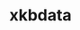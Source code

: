 ---
title: "xkbdata"
layout: cache
category: package
meta: {"versions": ["1.0.1"], "compilers": ["gcc@8.3.1", "gcc@7.5.0", "gcc@9.3.0", "gcc@7.3.1"]}
spec_files: 
 - "xkbdata@1.0.1%gcc@9.3.0 arch=linux-ubuntu20.04-x86_64": spec-0.json
 - "xkbdata@1.0.1%gcc@8.3.1 arch=linux-rhel8-ppc64le": spec-1.json
 - "xkbdata@1.0.1%gcc@7.5.0 arch=linux-ubuntu18.04-x86_64": spec-2.json
 - "xkbdata@1.0.1%gcc@9.3.0 arch=linux-ubuntu20.04-ppc64le": spec-3.json
 - "xkbdata@1.0.1%gcc@9.3.0 arch=linux-rhel7-x86_64": spec-4.json
 - "xkbdata@1.0.1%gcc@8.3.1 arch=linux-rhel8-x86_64": spec-5.json
 - "xkbdata@1.0.1%gcc@7.5.0 arch=linux-ubuntu18.04-ppc64le": spec-6.json
 - "xkbdata@1.0.1%gcc@7.3.1 arch=linux-amzn2-x86_64": spec-7.json
 - "xkbdata@1.0.1%gcc@9.3.0 arch=linux-rhel7-ppc64le": spec-8.json

---